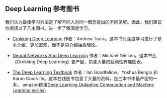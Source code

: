 ## Deep Learning 参考图书
我们认为最佳学习方法是了解不同人对同一概念提出的不同见解。因此，我们建议你阅读以下几本图书，进一步了解深度学习。

- [Grokking Deep Learning](https://www.manning.com/books/grokking-deep-learning)
作者：Andrew Trask。这本书对深度学习进行了基本介绍，更加直观，而不是只介绍抽象理论。

- [Neural Networks And Deep Learning](http://neuralnetworksanddeeplearning.com/)
作者：Michael Nielsen。这本书比《Grokking Deep Learning》更严密，包含大量的互动性有趣图表。

- [The Deep Learning Textbook](http://www.deeplearningbook.org/)
作者：Ian Goodfellow、Yoshua Bengio 和 Aaron Courville。这本在线图书包含了大量的资料，是三本书中最严密的一本。
amazon链接[Deep Learning (Adaptive Computation and Machine Learning series)](https://www.amazon.cn/%E5%9B%BE%E4%B9%A6/dp/0262035618/ref=sr_1_1?ie=UTF8&qid=1494123285&sr=8-1&keywords=Deep+Learning+%28Adaptive+Computation+and+Machine+Learning+series%29)
